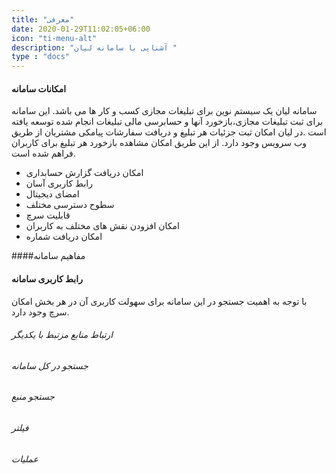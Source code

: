 ```yaml
---
title: "معرفی"
date: 2020-01-29T11:02:05+06:00
icon: "ti-menu-alt"
description: "آشنایی با سامانه لیان "
type : "docs"
---
```


#### امکانات سامانه 
سامانه لیان یک سیستم نوین برای تبلیغات مجازی کسب و کار ها می باشد. این سامانه برای ثبت تبلیغات مجازی،بازخورد آنها و حسابرسی مالی تبلیغات انجام شده توسعه یافته است .در لیان امکان ثبت جزئیات هر تبلیغ و دریافت سفارشات پیامکی مشتریان از طریق وب سرویس وجود دارد. از این طریق امکان مشاهده بازخورد هر تبلیغ برای کاربران فراهم شده است. 
  
  
 * امکان دریافت گزارش حسابداری
 * رابط کاربری آسان
 * امضای دیجیتال
 * سطوح دسترسی مختلف
 * قابلیت سرچ 
 * امکان افزودن نقش های مختلف به کاربران
 * امکان دریافت شماره
 
  
  
####مفاهیم سامانه



####  رابط کاربری سامانه 
با توجه به اهمیت جستجو در این سامانه برای سهولت کاربری آن در هر بخش امکان سرچ وجود دارد.
###### ارتباط منابع مزتبط با یکدیگر
###### جستجو در کل سامانه
###### جستجو منبع
###### فیلتر
###### عملیات




